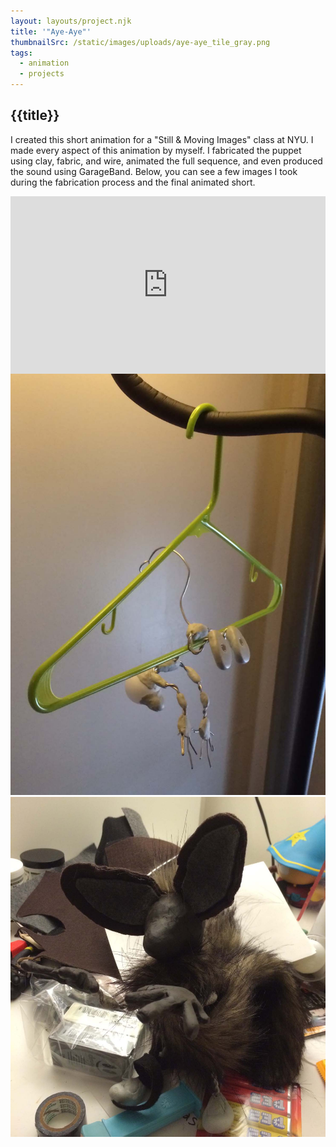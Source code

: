 ```yaml
---
layout: layouts/project.njk
title: '"Aye-Aye"'
thumbnailSrc: /static/images/uploads/aye-aye_tile_gray.png
tags:
  - animation
  - projects
---
```

## {{title}}

I created this short animation for a "Still & Moving Images" class at NYU. I made every aspect of this animation by myself. I fabricated the puppet using clay, fabric, and wire, animated the full sequence, and even produced the sound using GarageBand. Below, you can see a few images I took during the fabrication process and the final animated short.

<div style="position: relative; padding-bottom: 56.25%; padding-top: 25px height: 0;"><iframe style="position: absolute; top: 0; left: 0; width: 100%; height: 100%;" src="https://www.youtube.com/embed/ofZSLZJiZF0" frameborder="0" allow="accelerometer; autoplay; encrypted-media; gyroscope; picture-in-picture" allowfullscreen></iframe></div>

<div class="frame"><img src="/static/images/uploads/img_1757.jpg" alt=""></img></div>

<div class="frame"><img src="/static/images/uploads/img_1783.jpg" alt=""></img></div>

